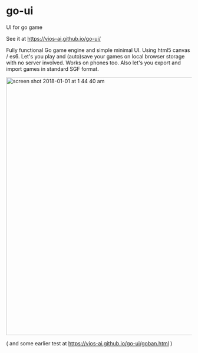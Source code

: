# go-ui
UI for go game

See it at https://vios-ai.github.io/go-ui/

Fully functional Go game engine and simple minimal UI. Using html5 canvas / es6.
Let's you play and (auto)save your games on local browser storage with no server involved. Works on phones too.
Also let's you export and import games in standard SGF format.

<img width="699" alt="screen shot 2018-01-01 at 1 44 40 am" src="https://user-images.githubusercontent.com/3664595/34466820-9e13c192-ee95-11e7-8c00-469d235db4dd.png">


( and some earlier test at https://vios-ai.github.io/go-ui/goban.html )
